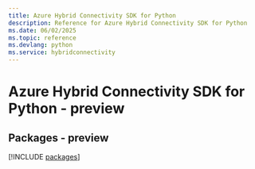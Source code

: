 ```yaml
---
title: Azure Hybrid Connectivity SDK for Python
description: Reference for Azure Hybrid Connectivity SDK for Python
ms.date: 06/02/2025
ms.topic: reference
ms.devlang: python
ms.service: hybridconnectivity
---
```

# Azure Hybrid Connectivity SDK for Python - preview
## Packages - preview
[!INCLUDE [packages](hybrid-connectivity-index.md)]